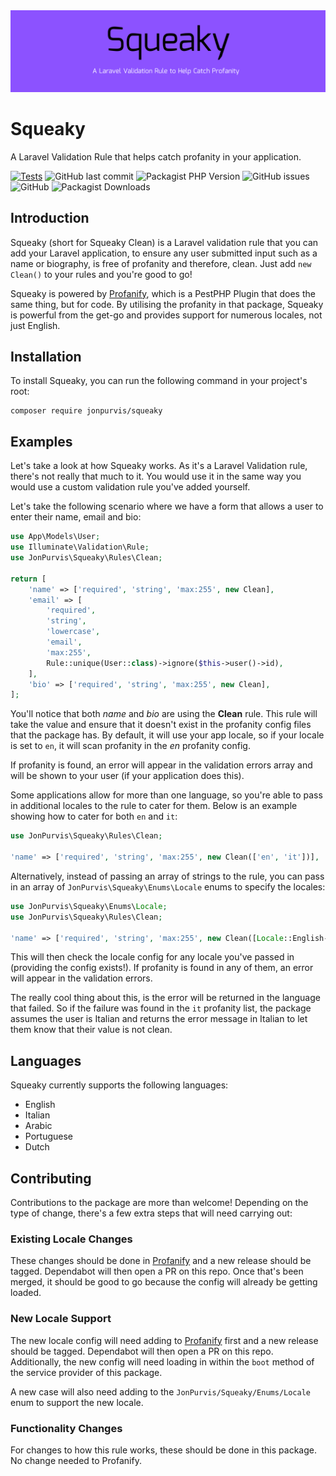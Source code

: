 <img src="art/banner.png">

# Squeaky
A Laravel Validation Rule that helps catch profanity in your application.

[![Tests](https://github.com/JonPurvis/squeaky/actions/workflows/tests.yml/badge.svg)](https://github.com/JonPurvis/squeaky/actions/workflows/tests.yml)
![GitHub last commit](https://img.shields.io/github/last-commit/jonpurvis/squeaky)
![Packagist PHP Version](https://img.shields.io/packagist/dependency-v/jonpurvis/squeaky/php)
![GitHub issues](https://img.shields.io/github/issues/jonpurvis/squeaky)
![GitHub](https://img.shields.io/github/license/jonpurvis/squeaky)
![Packagist Downloads](https://img.shields.io/packagist/dt/jonpurvis/squeaky)

## Introduction
Squeaky (short for Squeaky Clean) is a Laravel validation rule that you can add your Laravel application, to ensure any
user submitted input such as a name or biography, is free of profanity and therefore, clean. Just add `new Clean()` to
your rules and you're good to go!

Squeaky is powered by [Profanify](https://github.com/JonPurvis/profanify/), which is a PestPHP Plugin that
does the same thing, but for code. By utilising the profanity in that package, Squeaky is powerful from the get-go and
provides support for numerous locales, not just English.

## Installation

To install Squeaky, you can run the following command in your project's root:

```text
composer require jonpurvis/squeaky
```

## Examples

Let's take a look at how Squeaky works. As it's a Laravel Validation rule, there's not really that much to it. You 
would use it in the same way you would use a custom validation rule you've added yourself.

Let's take the following scenario where we have a form that allows a user to enter their name, email and bio:

```php
use App\Models\User;
use Illuminate\Validation\Rule;
use JonPurvis\Squeaky\Rules\Clean;

return [
    'name' => ['required', 'string', 'max:255', new Clean],
    'email' => [
        'required',
        'string',
        'lowercase',
        'email',
        'max:255',
        Rule::unique(User::class)->ignore($this->user()->id),
    ],
    'bio' => ['required', 'string', 'max:255', new Clean],
];
```

You'll notice that both _name_ and _bio_ are using the **Clean** rule. This rule will take the value and ensure that 
it doesn't exist in the profanity config files that the package has. By default, it will use your app locale, so if 
your locale is set to `en`, it will scan profanity in the _en_ profanity config.

If profanity is found, an error will appear in the validation errors array and will be shown to your user 
(if your application does this).

Some applications allow for more than one language, so you're able to pass in additional locales to the rule to cater 
for them. Below is an example showing how to cater for both `en` and `it`:

```php
use JonPurvis\Squeaky\Rules\Clean;

'name' => ['required', 'string', 'max:255', new Clean(['en', 'it'])],
```

Alternatively, instead of passing an array of strings to the rule, you can pass in an array of `JonPurvis\Squeaky\Enums\Locale` enums to specify the locales:

```php
use JonPurvis\Squeaky\Enums\Locale;
use JonPurvis\Squeaky\Rules\Clean;

'name' => ['required', 'string', 'max:255', new Clean([Locale::English->value, Locale::Italian->value])],
```


This will then check the locale config for any locale you've passed in (providing the config exists!). If profanity is 
found in any of them, an error will appear in the validation errors. 

The really cool thing about this, is the error will be returned in the language that failed. So if the failure was
found in the `it` profanity list, the package assumes the user is Italian and returns the error message in Italian to
let them know that their value is not clean. 

## Languages
Squeaky currently supports the following languages:

- English
- Italian
- Arabic
- Portuguese
- Dutch

## Contributing
Contributions to the package are more than welcome! Depending on the type of change, there's a few extra steps that will
need carrying out:

### Existing Locale Changes
These changes should be done in [Profanify](https://github.com/JonPurvis/profanify) and a new release should be tagged.
Dependabot will then open a PR on this repo. Once that's been merged, it should be good to go because the config will
already be getting loaded.

### New Locale Support
The new locale config will need adding to [Profanify](https://github.com/JonPurvis/profanify) first and a new release 
should be tagged. Dependabot will then open a PR on this repo. Additionally, the new config will need loading in
within the `boot` method of the service provider of this package. 

A new case will also need adding to the `JonPurvis/Squeaky/Enums/Locale` enum to support the new locale.

### Functionality Changes
For changes to how this rule works, these should be done in this package. No change needed to Profanify.
